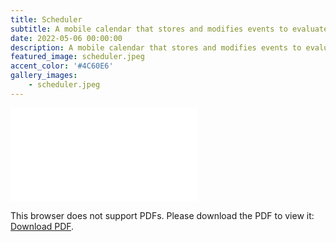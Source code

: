 ```yaml
---
title: Scheduler
subtitle: A mobile calendar that stores and modifies events to evaluate students’ skills.
date: 2022-05-06 00:00:00
description: A mobile calendar that stores and modifies events to evaluate students’ skills. The assignment tests mastery of classes, Big O analysis, and nested data structures. I developed several test cases to ensure program solution was functional.
featured_image: scheduler.jpeg
accent_color: '#4C60E6'
gallery_images:
    - scheduler.jpeg
---
```

<object data="images/Personal_Project_Writeup.pdf" type="application/pdf" width="700px" height="700px">
    <embed src="images/Personal_Project_Writeup.pdf">
        <p>This browser does not support PDFs. Please download the PDF to view it: <a href="images/Personal_Project_Writeup.pdf">Download PDF</a>.</p>
    </embed>
</object>

